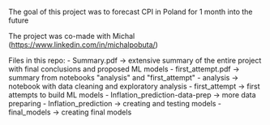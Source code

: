 The goal of this project was to forecast CPI in Poland for 1 month into the future

The project was co-made with Michal (https://www.linkedin.com/in/michalpobuta/)

Files in this repo:
	- Summary.pdf -> extensive summary of the entire project with final conclusions and proposed ML models
	- first_attempt.pdf -> summary from notebooks "analysis" and "first_attempt"
	- analysis -> notebook with data cleaning and exploratory analysis
	- first_attempt -> first attempts to build ML models
	- Inflation_prediction-data-prep -> more data preparing
	- Inflation_prediction -> creating and testing models
	- final_models -> creating final models
